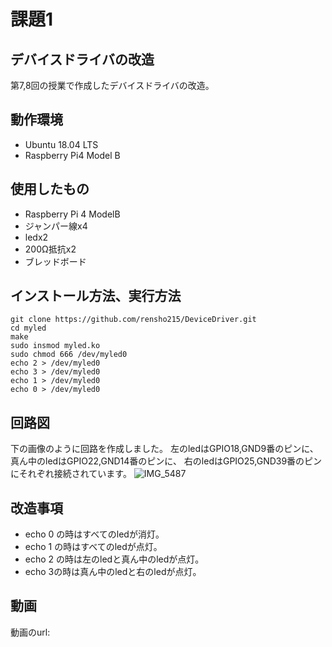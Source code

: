 # 課題1
## デバイスドライバの改造
第7,8回の授業で作成したデバイスドライバの改造。

## 動作環境
- Ubuntu 18.04 LTS
- Raspberry Pi4 Model B

## 使用したもの
- Raspberry Pi 4 ModelB
- ジャンパー線x4
- ledx2
- 200Ω抵抗x2
- ブレッドボード

## インストール方法、実行方法
~~~
git clone https://github.com/rensho215/DeviceDriver.git
cd myled
make
sudo insmod myled.ko
sudo chmod 666 /dev/myled0
echo 2 > /dev/myled0
echo 3 > /dev/myled0
echo 1 > /dev/myled0
echo 0 > /dev/myled0
~~~

## 回路図
下の画像のように回路を作成しました。
左のledはGPIO18,GND9番のピンに、
真ん中のledはGPIO22,GND14番のピンに、
右のledはGPIO25,GND39番のピンにそれぞれ接続されています。
![IMG_5487](https://user-images.githubusercontent.com/72724172/103721117-4018d480-5010-11eb-86de-aabe04daed3f.JPG)

## 改造事項
- echo 0 の時はすべてのledが消灯。
- echo 1 の時はすべてのledが点灯。
- echo 2 の時は左のledと真ん中のledが点灯。
- echo 3の時は真ん中のledと右のledが点灯。

## 動画
動画のurl:

